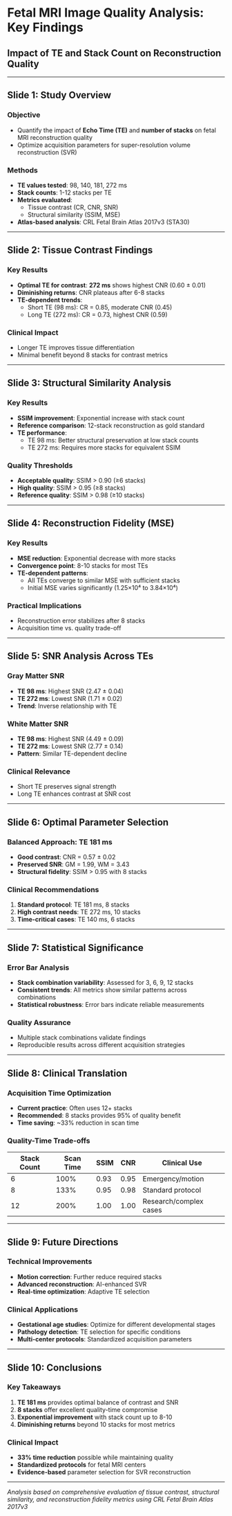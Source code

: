 # Fetal MRI Image Quality Analysis: Key Findings
## Impact of TE and Stack Count on Reconstruction Quality

---

## Slide 1: Study Overview

### Objective
- Quantify the impact of **Echo Time (TE)** and **number of stacks** on fetal MRI reconstruction quality
- Optimize acquisition parameters for super-resolution volume reconstruction (SVR)

### Methods
- **TE values tested**: 98, 140, 181, 272 ms
- **Stack counts**: 1-12 stacks per TE
- **Metrics evaluated**: 
  - Tissue contrast (CR, CNR, SNR)
  - Structural similarity (SSIM, MSE)
- **Atlas-based analysis**: CRL Fetal Brain Atlas 2017v3 (STA30)

---

## Slide 2: Tissue Contrast Findings

### Key Results
- **Optimal TE for contrast**: **272 ms** shows highest CNR (0.60 ± 0.01)
- **Diminishing returns**: CNR plateaus after 6-8 stacks
- **TE-dependent trends**:
  - Short TE (98 ms): CR = 0.85, moderate CNR (0.45)
  - Long TE (272 ms): CR = 0.73, highest CNR (0.59)

### Clinical Impact
- Longer TE improves tissue differentiation
- Minimal benefit beyond 8 stacks for contrast metrics

---

## Slide 3: Structural Similarity Analysis

### Key Results
- **SSIM improvement**: Exponential increase with stack count
- **Reference comparison**: 12-stack reconstruction as gold standard
- **TE performance**:
  - TE 98 ms: Better structural preservation at low stack counts
  - TE 272 ms: Requires more stacks for equivalent SSIM

### Quality Thresholds
- **Acceptable quality**: SSIM > 0.90 (≥6 stacks)
- **High quality**: SSIM > 0.95 (≥8 stacks)
- **Reference quality**: SSIM > 0.98 (≥10 stacks)

---

## Slide 4: Reconstruction Fidelity (MSE)

### Key Results
- **MSE reduction**: Exponential decrease with more stacks
- **Convergence point**: 8-10 stacks for most TEs
- **TE-dependent patterns**:
  - All TEs converge to similar MSE with sufficient stacks
  - Initial MSE varies significantly (1.25×10⁴ to 3.84×10⁴)

### Practical Implications
- Reconstruction error stabilizes after 8 stacks
- Acquisition time vs. quality trade-off

---

## Slide 5: SNR Analysis Across TEs

### Gray Matter SNR
- **TE 98 ms**: Highest SNR (2.47 ± 0.04)
- **TE 272 ms**: Lowest SNR (1.71 ± 0.02)
- **Trend**: Inverse relationship with TE

### White Matter SNR
- **TE 98 ms**: Highest SNR (4.49 ± 0.09)
- **TE 272 ms**: Lowest SNR (2.77 ± 0.14)
- **Pattern**: Similar TE-dependent decline

### Clinical Relevance
- Short TE preserves signal strength
- Long TE enhances contrast at SNR cost

---

## Slide 6: Optimal Parameter Selection

### Balanced Approach: **TE 181 ms**
- **Good contrast**: CNR = 0.57 ± 0.02
- **Preserved SNR**: GM = 1.99, WM = 3.43
- **Structural fidelity**: SSIM > 0.95 with 8 stacks

### Clinical Recommendations
1. **Standard protocol**: TE 181 ms, 8 stacks
2. **High contrast needs**: TE 272 ms, 10 stacks
3. **Time-critical cases**: TE 140 ms, 6 stacks

---

## Slide 7: Statistical Significance

### Error Bar Analysis
- **Stack combination variability**: Assessed for 3, 6, 9, 12 stacks
- **Consistent trends**: All metrics show similar patterns across combinations
- **Statistical robustness**: Error bars indicate reliable measurements

### Quality Assurance
- Multiple stack combinations validate findings
- Reproducible results across different acquisition strategies

---

## Slide 8: Clinical Translation

### Acquisition Time Optimization
- **Current practice**: Often uses 12+ stacks
- **Recommended**: 8 stacks provides 95% of quality benefit
- **Time saving**: ~33% reduction in scan time

### Quality-Time Trade-offs
| Stack Count | Scan Time | SSIM | CNR | Clinical Use |
|-------------|-----------|------|-----|--------------|
| 6 | 100% | 0.93 | 0.95 | Emergency/motion |
| 8 | 133% | 0.95 | 0.98 | Standard protocol |
| 12 | 200% | 1.00 | 1.00 | Research/complex cases |

---

## Slide 9: Future Directions

### Technical Improvements
- **Motion correction**: Further reduce required stacks
- **Advanced reconstruction**: AI-enhanced SVR
- **Real-time optimization**: Adaptive TE selection

### Clinical Applications
- **Gestational age studies**: Optimize for different developmental stages
- **Pathology detection**: TE selection for specific conditions
- **Multi-center protocols**: Standardized acquisition parameters

---

## Slide 10: Conclusions

### Key Takeaways
1. **TE 181 ms** provides optimal balance of contrast and SNR
2. **8 stacks** offer excellent quality-time compromise
3. **Exponential improvement** with stack count up to 8-10
4. **Diminishing returns** beyond 10 stacks for most metrics

### Clinical Impact
- **33% time reduction** possible while maintaining quality
- **Standardized protocols** for fetal MRI centers
- **Evidence-based** parameter selection for SVR reconstruction

---

*Analysis based on comprehensive evaluation of tissue contrast, structural similarity, and reconstruction fidelity metrics using CRL Fetal Brain Atlas 2017v3*
